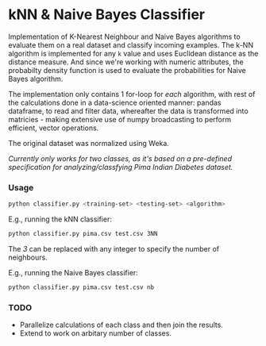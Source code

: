 # kNN & Naive Bayes Classifier
Implementation of K-Nearest Neighbour and Naive Bayes algorithms to evaluate them on a real dataset and classify incoming examples. The k-NN algorithm is implemented for any `k` value and uses Euclidean distance as the distance measure. And since we're working with numeric attributes, the probabilty density function is used to evaluate the probabilities for Naive Bayes algorithm.

The implementation only contains 1 for-loop for *each* algorithm, with rest of the calculations done in a data-science oriented manner: pandas dataframe, to read and filter data, whereafter the data is transformed into matricies - making extensive use of numpy broadcasting to perform efficient, vector operations. 

The original dataset was normalized using Weka.

*Currently only works for two classes, as it's based on a pre-defined specification for analyzing/classfying Pima Indian Diabetes dataset.*

### Usage
```bash
python classifier.py <training-set> <testing-set> <algorithm>
```

E.g., running the kNN classifier:

```bash
python classifier.py pima.csv test.csv 3NN
```

The *3* can be replaced with any integer to specify the number of neighbours.

E.g., running the Naive Bayes classifier:

```bash
python classifier.py pima.csv test.csv nb
```

### TODO
- Parallelize calculations of each class and then join the results.
- Extend to work on arbitary number of classes.
